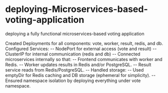 # deploying-Microservices-based-voting-application
deploying a fully functional microservices-based voting application

Created Deployments for all components: vote, worker, result, redis, and db.
Configured Services:
-- NodePort for external access (vote and result)
-- ClusterIP for internal communication (redis and db)
-- Connected microservices internally so that:
-- Frontend communicates with worker and Redis.
-- Worker updates results in Redis and/or PostgreSQL.
-- Result service reads from Redis/PostgreSQL.
-- Handled storage:
-- Used emptyDir for Redis caching and DB storage (ephemeral for simplicity).
-- Ensured namespace isolation by deploying everything under vote namespace.
